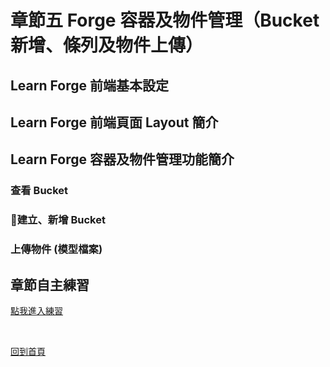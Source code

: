 # 章節五 Forge 容器及物件管理（Bucket新增、條列及物件上傳）

## Learn Forge 前端基本設定

## Learn Forge 前端頁面 Layout 簡介

## Learn Forge 容器及物件管理功能簡介

### 查看 Bucket

### 建立、新增 Bucket

### 上傳物件 (模型檔案)


## 章節自主練習

[點我進入練習](Practice.md)

<br/>

[回到首頁](../README.md)